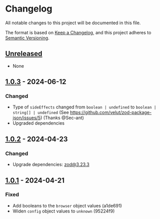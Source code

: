 # Changelog

All notable changes to this project will be documented in this file.

The format is based on [Keep a Changelog](https://keepachangelog.com/en/1.1.0/),
and this project adheres to [Semantic Versioning](https://semver.org/spec/v2.0.0.html).

## [Unreleased]

- None

## [1.0.3] - 2024-06-12

### Changed

- Type of `sideEffects` changed from `boolean | undefined` to `boolean | string[] | undefined` (See https://github.com/velut/zod-package-json/issues/5) (Thanks @Sec-ant)
- Upgraded dependencies

## [1.0.2] - 2024-04-23

### Changed

- Upgrade dependencies: zod@3.23.3

## [1.0.1] - 2024-04-21

### Fixed

- Add booleans to the `browser` object values (a1de691)
- Widen `config` object values to `unknown` (95224f9)

[unreleased]: https://github.com/velut/zod-package-json/compare/v1.0.3...HEAD
[1.0.3]: https://github.com/velut/zod-package-json/compare/v1.0.2...v1.0.3
[1.0.2]: https://github.com/velut/zod-package-json/compare/v1.0.1...v1.0.2
[1.0.1]: https://github.com/velut/zod-package-json/compare/v1.0.0...v1.0.1
